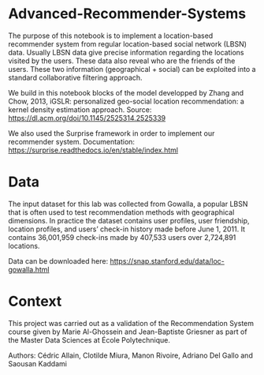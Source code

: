 # Advanced-Recommender-Systems
The purpose of this notebook is to implement a location-based recommender system from regular location-based social network (LBSN) data.
Usually LBSN data give precise information regarding the locations visited by the users.
These data also reveal who are the friends of the users.
These two information (geographical + social) can be exploited into a standard collaborative filtering approach.

We build in this notebook blocks of the model developped by Zhang and Chow, 2013, iGSLR: personalized geo-social location recommendation: a kernel density estimation approach.
Source: https://dl.acm.org/doi/10.1145/2525314.2525339

We also used the Surprise framework in order to implement our recommender system.
Documentation: https://surprise.readthedocs.io/en/stable/index.html

# Data
The input dataset for this lab was collected from Gowalla, a popular LBSN that is often used to test recommendation methods with geographical dimensions.
In practice the dataset contains user profiles, user friendship, location profiles, and users’ check-in history made before June 1, 2011.
It contains 36,001,959 check-ins made by 407,533 users over 2,724,891 locations.

Data can be downloaded here: https://snap.stanford.edu/data/loc-gowalla.html

# Context
This project was carried out as a validation of the Recommendation System course given by Marie Al-Ghossein and Jean-Baptiste Griesner as part of the Master Data Sciences at École Polytechnique.

Authors: Cédric Allain, Clotilde Miura, Manon Rivoire, Adriano Del Gallo and Saousan Kaddami
